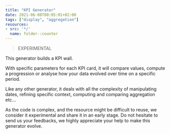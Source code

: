 ```yaml
---
title: "KPI Generator"
date: 2021-06-08T00:05:01+02:00
tags: ["display", "aggregation"]
resources:
- src: '*/'
  name: folder-:counter
---
```


> EXPERIMENTAL

This generator builds a KPI wall. 

With specific parameters for each KPI card, it will compare values, compute a progression or analyse how your data evolved over time on a specific period. 

Like any other generator, it deals with all the complexity of manipulating dates, refining specific context, computing and comparing aggregation etc...

As the code is complex, and the resource might be difficult to reuse, we consider it experimental and share it in an early stage. Do not hesitate to send us your feedbacks, we highly appreciate your help to make this generator evolve. 